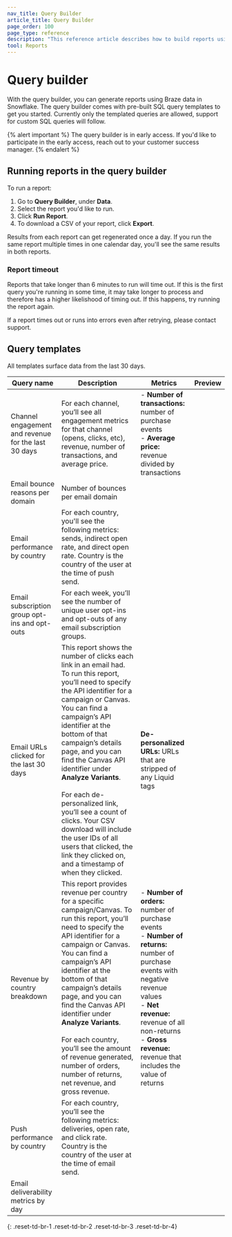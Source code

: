 ```yaml
---
nav_title: Query Builder
article_title: Query Builder
page_order: 100
page_type: reference
description: "This reference article describes how to build reports using Braze data from Snowflake in the Query Builder."
tool: Reports
---
```


# Query builder

With the query builder, you can generate reports using Braze data in Snowflake. The query builder comes with pre-built SQL query templates to get you started. Currently only the templated queries are allowed, support for custom SQL queries will follow.

{% alert important %}
The query builder is in early access. If you'd like to participate in the early access, reach out to your customer success manager.
{% endalert %}

## Running reports in the query builder

To run a report:

1. Go to **Query Builder**, under **Data**.
2. Select the report you'd like to run.
3. Click **Run Report**.
4. To download a CSV of your report, click **Export**.

Results from each report can get regenerated once a day. If you run the same report multiple times in one calendar day, you'll see the same results in both reports.

### Report timeout

Reports that take longer than 6 minutes to run will time out. If this is the first query you're running in some time, it may take longer to process and therefore has a higher likelishood of timing out. If this happens, try running the report again.

If a report times out or runs into errors even after retrying, please contact support.

## Query templates

All templates surface data from the last 30 days.

| Query name | Description | Metrics | Preview |
| --- | --- | --- | --- |
| Channel engagement and revenue for the last 30 days | For each channel, you’ll see all engagement metrics for that channel (opens, clicks, etc), revenue, number of transactions, and average price. | - **Number of transactions:** number of purchase events<br> - **Average price:** revenue divided by transactions |
| Email bounce reasons per domain | Number of bounces per email domain |
| Email performance by country | For each country, you'll see the following metrics: sends, indirect open rate, and direct open rate. Country is the country of the user at the time of push send. |
| Email subscription group opt-ins and opt-outs | For each week, you’ll see the number of unique user opt-ins and opt-outs of any email subscription groups. |
| Email URLs clicked for the last 30 days | This report shows the number of clicks each link in an email had. To run this report, you’ll need to specify the API identifier for a campaign or Canvas. You can find a campaign’s API identifier at the bottom of that campaign’s details page, and you can find the Canvas API identifier under **Analyze Variants**. <br><br>For each de-personalized link, you’ll see a count of clicks. Your CSV download will include the user IDs of all users that clicked, the link they clicked on, and a timestamp of when they clicked. | **De-personalized URLs:** URLs that are stripped of any Liquid tags
| Revenue by country breakdown | This report provides revenue per country for a specific campaign/Canvas. To run this report, you’ll need to specify the API identifier for a campaign or Canvas. You can find a campaign’s API identifier at the bottom of that campaign’s details page, and you can find the Canvas API identifier under **Analyze Variants**.<br><br>For each country, you’ll see the amount of revenue generated, number of orders, number of returns, net revenue, and gross revenue. | - **Number of orders:** number of purchase events <br>- **Number of returns:** number of purchase events with negative revenue values <br> - **Net revenue:** revenue of all non-returns <br> - **Gross revenue:** revenue that includes the value of returns |
| Push performance by country | For each country, you’ll see the following metrics: deliveries, open rate, and click rate. Country is the country of the user at the time of email send. |
| Email deliverability metrics by day |
{: .reset-td-br-1 .reset-td-br-2 .reset-td-br-3 .reset-td-br-4}


